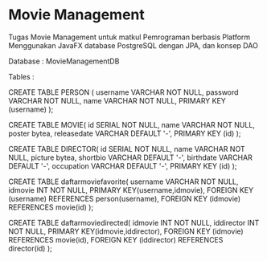 # Movie Management
Tugas Movie Management untuk matkul Pemrograman berbasis Platform
Menggunakan JavaFX  database PostgreSQL dengan JPA, dan konsep DAO

Database : MovieManagementDB 


Tables :

CREATE TABLE PERSON (
    username VARCHAR NOT NULL,
    password VARCHAR NOT NULL,
    name VARCHAR NOT NULL,
    PRIMARY KEY (username)
);

CREATE TABLE MOVIE(
    id SERIAL NOT NULL,
    name VARCHAR NOT NULL,
    poster bytea,
    releasedate VARCHAR DEFAULT '-',
    PRIMARY KEY (id)
);

CREATE TABLE DIRECTOR(
    id  SERIAL NOT NULL,
    name VARCHAR NOT NULL,
    picture bytea,
    shortbio VARCHAR DEFAULT '-',
    birthdate VARCHAR DEFAULT '-',
    occupation VARCHAR DEFAULT '-',
    PRIMARY KEY (id)
);

CREATE TABLE daftarmoviefavorite(
    username VARCHAR NOT NULL,
    idmovie INT NOT NULL,
    PRIMARY KEY(username,idmovie),
    FOREIGN KEY (username) REFERENCES person(username),
    FOREIGN KEY (idmovie) REFERENCES movie(id)
);

CREATE TABLE daftarmoviedirected(
    idmovie INT NOT NULL,
    iddirector INT NOT NULL,
    PRIMARY KEY(idmovie,iddirector),
    FOREIGN KEY (idmovie) REFERENCES movie(id),
    FOREIGN KEY (iddirector) REFERENCES director(id)
);
